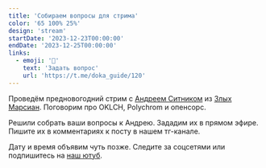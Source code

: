 ```yaml
---
title: 'Собираем вопросы для стрима'
color: '65 100% 25%'
design: 'stream'
startDate: '2023-12-23T00:00:00'
endDate: '2023-12-25T00:00:00'
links:
  - emoji: '🤔'
    text: 'Задать вопрос'
    url: 'https://t.me/doka_guide/120'
---
```


Проведём предновогодний стрим с <a href="https://sitnik.ru/ru/" class="link">Андреем Ситником</a> из <a href="https://evilmartians.com/" class="link">Злых Марсиан</a>. Поговорим про OKLCH, Polychrom и опенсорс.

Решили собрать ваши вопросы к Андрею. Зададим их в прямом эфире. Пишите их в комментариях к посту в нашем тг-канале.

Дату и время объявим чуть позже. Следите за соцсетями или подпишитесь на <a href="https://www.youtube.com/@doka-guide" class="link">наш ютуб</a>.
